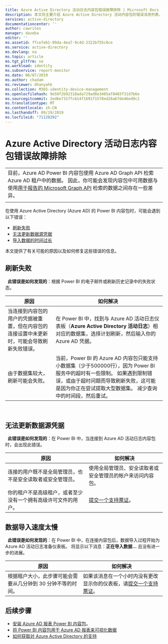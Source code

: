 ```yaml
---
title: Azure Active Directory 活动日志内容包错误故障排除 | Microsoft Docs
description: 本文将主要介绍 Azure Active Directory 活动内容包的错误消息列表，以及修复这些错误的步骤。
services: active-directory
documentationcenter: ''
author: cawrites
manager: daveba
editor: ''
ms.assetid: ffce7eb1-99da-4ea7-9c4d-2322b755c8ce
ms.service: active-directory
ms.devlang: na
ms.topic: article
ms.tgt_pltfrm: na
ms.workload: identity
ms.subservice: report-monitor
ms.date: 06/07/2019
ms.author: chadam
ms.reviewer: dhanyahk
ms.collection: M365-identity-device-management
ms.openlocfilehash: 9e50f2b92318ada729ad8e3405af8403f31d7b6e
ms.sourcegitcommit: 2ed6e731ffc614f1691f1578ed26a67de46ed9c2
ms.translationtype: MT
ms.contentlocale: zh-CN
ms.lasthandoff: 09/19/2019
ms.locfileid: "71129292"
---
```

# <a name="troubleshooting-azure-active-directory-activity-logs-content-pack-errors"></a>Azure Active Directory 活动日志内容包错误故障排除 

|  |
|--|
|目前，Azure AD Power BI 内容包使用 Azure AD Graph API 检索 Azure AD 租户中的数据。 因此，你可能会发现内容包中可用数据与使用[用于报告的 Microsoft Graph API](concept-reporting-api.md) 检索的数据之间存在一些差异。 |
|  |

在使用 Azure Active Directory (Azure AD) 的 Power BI 内容包时，可能会遇到以下错误： 

- [刷新失败](troubleshoot-content-pack.md#refresh-failed) 
- [无法更新数据源凭据](troubleshoot-content-pack.md#failed-to-update-data-source-credentials) 
- [导入数据的时间过长](#data-import-is-too-slow) 

本文提供了有关可能的原因以及如何修复这些错误的信息。
 
## <a name="refresh-failed"></a>刷新失败 
 
**此错误是如何发现的**：根据 Power BI 的电子邮件或刷新历史记录中的失败状态。 


| 原因 | 如何解决 |
| ---   | ---        |
| 当连接到内容包的用户的凭据被重置，但在内容包的连接设置中未更新时，可能会导致刷新失败错误。 | 在 Power BI 中，找到与 Azure AD 活动日志仪表板（**Azure Active Directory 活动日志**）相对应的数据集，选择计划刷新，然后输入你的 Azure AD 凭据。 |
| 由于数据集较大，刷新可能会失败。 | 当前，Power BI 的 Azure AD 内容包只能支持小数据集（少于500000行），因为 Power BI 服务中的超时有一些限制。 如果遇到限制错误，或由于超时问题而导致刷新失败，这可能是因为你正在尝试提取大型数据集。 减少查询中的时间段，然后重试。|
 
 
## <a name="failed-to-update-data-source-credentials"></a>无法更新数据源凭据 
 
**此错误是如何发现的**：在 Power BI 中，当连接到 Azure AD 活动日志内容包时，会出现此错误。 

| 原因 | 如何解决 |
| ---   | ---        |
| 连接的用户既不是全局管理员，也不是安全读取者或安全管理员。 | 使用全局管理员、安全读取者或安全管理员的帐户来访问内容包。 |
| 你的租户不是高级租户，或者至少没有一个拥有高级许可文件的用户。 | [提交一个支持票证](../fundamentals/active-directory-troubleshooting-support-howto.md)。|
 


## <a name="data-import-is-too-slow"></a>数据导入速度太慢 
 
**此错误是如何发现的**：在 Power BI 中，在连接内容包后，数据导入过程开始为 Azure AD 活动日志准备仪表板。 将显示以下消息：**正在导入数据...** 且没有进一步的进展。  

| 原因 | 如何解决 |
| ---   | ---        |
| 根据租户大小，此步骤可能会需要从几分钟到 30 分钟不等的时间。 | 如果该消息在一个小时内没有更改显示你的仪表板，请[提交一个支持票证](../fundamentals/active-directory-troubleshooting-support-howto.md)。|

## <a name="next-steps"></a>后续步骤

* [安装 Azure AD 报表 Power BI 内容包](quickstart-install-power-bi-content-pack.md)。
* [将 Power BI 内容包用于 Azure AD 报表来可视化数据](howto-power-bi-content-pack.md)
* [如何获取对 Azure Active Directory 的支持](../fundamentals/active-directory-troubleshooting-support-howto.md)
